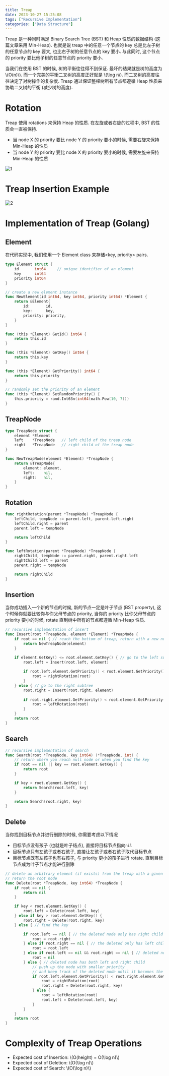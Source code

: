 ```yaml
---
title: Treap
date: 2023-10-27 15:25:08
tags: ["Recursive Implementation"]
categories: ["Data Structure"]
---
```


Treap 是一种同时满足 Binary Search Tree (BST) 和 Heap 性质的数据结构 (这篇文章采用 Min-Heap). 也就是说 treap 中的任意一个节点的 key 总是比左子树的任意节点的 key 要大, 也比右子树的任意节点的 key 要小. 与此同时, 这个节点的 priority 要比他子树的任意节点的 priority 要小. 

当我们在使用 BST 的时候, 树的平衡往往得不到保证. 最坏的结果就是树的高度为 \\(O(n)\\). 而一个完美的平衡二叉树的高度正好就是 \\(\log n\\). 而二叉树的高度往往决定了对树操作的复杂度. Treap 通过保证整棵树所有节点都遵循 Heap 性质来协助二叉树的平衡 (减少树的高度). 

# Rotation 
Treap 使用 rotations 来保持 Heap 的性质. 在左旋或者右旋的过程中, BST 的性质会一直被保持. 
- 当 node X 的 priority 要比 node Y 的 priority 要小的时候, 需要右旋来保持 Min-Heap 的性质
- 当 node Y 的 priority 要比 node X 的 priority 要小的时候, 需要左旋来保持 Min-Heap 的性质

![1](/img/rotations.jpg)

# Treap Insertion Example
![2](/img/treap_example.jpg "An example of treap insertion")


# Implementation of Treap (Golang)

## Element
在代码实现中, 我们使用一个 Element class 来存储<key, priority> pairs.

```go
type Element struct {
	id       int64     // unique identifier of an element
	key      int64
	priority int64
}

// create a new element instance
func NewElement(id int64, key int64, priority int64) *Element {
	return &Element{
		id:       id,
		key:      key,
		priority: priority,
	}
}

func (this *Element) GetId() int64 {
	return this.id
}

func (this *Element) GetKey() int64 {
	return this.key
}

func (this *Element) GetPriority() int64 {
	return this.priority
}

// randomly set the priority of an element
func (this *Element) SetRandomPriority() {
	this.priority = rand.Int63n(int64(math.Pow(10, 7)))
}
```

## TreapNode

```go
type TreapNode struct {
	element *Element
	left    *TreapNode   // left child of the treap node
	right   *TreapNode   // right child of the treap node
}

func NewTreapNode(element *Element) *TreapNode {
	return &TreapNode{
		element: element,
		left:    nil,
		right:   nil,
	}
}
```

## Rotation

```go
func rightRotation(parent *TreapNode) *TreapNode {
	leftChild, tempNode := parent.left, parent.left.right
	leftChild.right = parent
	parent.left = tempNode

	return leftChild
}

func leftRotation(parent *TreapNode) *TreapNode {
	rightChild, tempNode := parent.right, parent.right.left
	rightChild.left = parent
	parent.right = tempNode

	return rightChild
}
```

## Insertion
当你成功插入一个新的节点的时候, 新的节点一定是叶子节点 (BST property), 这个时候你就要比较你与你父母节点的 priority, 当你的 priority 比你父母节点的 priority 要小的时候, rotate 直到树中所有的节点都遵循 Min-Heap 性质.

```go
// recursive implementation of insert
func Insert(root *TreapNode, element *Element) *TreapNode {
	if root == nil { // reach the bottom of treap, return with a new node
		return NewTreapNode(element)
	}

	if element.GetKey() <= root.element.GetKey() { // go to the left subtree
		root.left = Insert(root.left, element)
    
		if root.left.element.GetPriority() < root.element.GetPriority() { // right rotation
			root = rightRotation(root)
		}
	} else { // go to the right subtree
		root.right = Insert(root.right, element)
		
		if root.right.element.GetPriority() < root.element.GetPriority() { // left rotation
			root = leftRotation(root)
		}
	}
	return root
}
```

## Search

```go
// recursive implementation of search
func Search(root *TreapNode, key int64) (*TreapNode, int) {
    // return whern you reach null node or when you find the key
	if root == nil || key == root.element.GetKey() {
		return root
	}

	if key < root.element.GetKey() {
		return Search(root.left, key)
	}

	return Search(root.right, key)
}
```

## Delete

当你找到目标节点并进行删除的时候, 你需要考虑以下情况
- 目标节点没有孩子 (也就是叶子结点), 直接将目标节点指向`nil`
- 目标节点只有左孩子或者右孩子, 直接让左孩子或者右孩子取代目标节点
- 目标节点既有左孩子也有右孩子, 与 priority 更小的孩子进行 rotate. 直到目标节点成为叶子节点才能进行删除

```go
// delete an arbitrary element (if exists) from the treap with a given search key
// return the root node
func Delete(root *TreapNode, key int64) *TreapNode {
	if root == nil {
		return nil
	}

	if key < root.element.GetKey() {
		root.left = Delete(root.left, key)
	} else if key > root.element.GetKey() {
		root.right = Delete(root.right, key)
	} else { // find the key

		if root.left == nil { // the deleted node only has right child
			root = root.right
		} else if root.right == nil { // the deleted only has left child
			root = root.left
		} else if root.left == nil && root.right == nil { // deleted node is a leaf node
			root = nil
		} else { // deleted node has both left and right child
			// push up the node with smaller priority
			// and keep track of the deleted node until it becomes the leaf node
			if root.left.element.GetPriority() < root.right.element.GetPriority() {
				root = rightRotation(root)
				root.right = Delete(root.right, key)
			} else {
				root = leftRotation(root)
				root.left = Delete(root.left, key)
			}
		}
	}
	return root
}
```

# Complexity of Treap Operations
- Expected cost of Insertion:  \\(O(height) = O(\log n)\\)
- Expected cost of Deletion:  \\(O(\log n)\\)
- Expected cost of Search: \\(O(\log n)\\)

